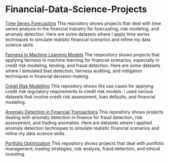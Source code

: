 # Financial-Data-Science-Projects

[Time Series Forecasting](https://github.com/MiltonGreat/Time-Series-Forecasting)
This repository shows projects that deal with time series analysis in the financial industry for forecasting, risk modeling, and anomaly detection. Here are some datasets where I apply time series techniques to simulate realistic financial scenarios and refine my data science skills.

[Fairness in Machine Learning Models](https://github.com/MiltonGreat/Fairness-in-Machine-Learning-Models)
The respository shows projects that applying fairness in machine learning for financial scenarios, especially in credit risk modeling, lending, and fraud detection. Here are some datasets where I simulated bias detection, fairness auditing, and mitigation techniques in financial decision-making

[Credit Risk Modelling](https://github.com/MiltonGreat/Credit-Risk-Modelling)
This repository shows the use cases for applying credit risk regulatory requirements to credit risk models. I used various datasets that involve credit risk assessment, loan defaults, and financial modeling.

[Anomaly Detection in Financial Transactions](https://github.com/MiltonGreat/Anomaly-Detection-in-Financial)
This repository shows projects dealing with anomaly detection in finance for fraud detection, risk assessment, and trading anomalies. Here are datasets where I applied anomaly detection techniques to simulate realistic financial scenarios and refine my data science skills.

[Portfolio Optimization](https://github.com/MiltonGreat/Portfolio-Optimization)
This repository shows projects that deal with portfolio management, trading strategies, risk analysis, fraud detection, and ethical investing.
